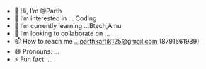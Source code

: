 - 👋 Hi, I’m @Parth
- 👀 I’m interested in ... Coding 
- 🌱 I’m currently learning ...Btech,Amu
- 💞️ I’m looking to collaborate on ...
- 📫 How to reach me ...parthkartik125@gmail.com (8791661939)
- 😄 Pronouns: ...
- ⚡ Fun fact: ...

<!---
parth7830/parth7830 is a ✨ special ✨ repository because its `README.md` (this file) appears on your GitHub profile.
You can click the Preview link to take a look at your changes.
--->
